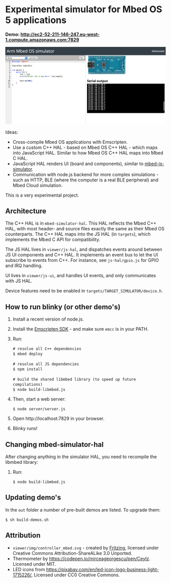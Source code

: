 # Experimental simulator for Mbed OS 5 applications

**Demo: http://ec2-52-211-146-247.eu-west-1.compute.amazonaws.com:7829**

![Screenshot](img/simulator.png)

Ideas:

* Cross-compile Mbed OS applications with Emscripten.
* Use a custom C++ HAL - based on Mbed OS C++ HAL - which maps into JavaScript HAL. Similar to how Mbed OS C++ HAL maps into Mbed C HAL.
* JavaScript HAL renders UI (board and components), similar to [mbed-js-simulator](https://github.com/janjongboom/mbed-js-simulator).
* Communication with node.js backend for more complex simulations - such as HTTP, BLE (where the computer is a real BLE peripheral) and Mbed Cloud simulation.

This is a very experimental project.

## Architecture

The C++ HAL is in `mbed-simulator-hal`. This HAL reflects the Mbed C++ HAL, with most header- and source files exactly the same as their Mbed OS counterparts. The C++ HAL maps into the JS HAL (in `targets`), which implements the Mbed C API for compatibility.

The JS HAL lives in `viewer/js-hal`, and dispatches events around between JS UI components and C++ HAL. It implements an event bus to let the UI subscribe to events from C++. For instance, see `js-hal/gpio.js` for GPIO and IRQ handling.

UI lives in `viewer/js-ui`, and handles UI events, and only communicates with JS HAL.

Device features need to be enabled in `targets/TARGET_SIMULATOR/device.h`.

## How to run blinky (or other demo's)

1. Install a recent version of node.js.
1. Install the [Emscripten SDK](http://kripken.github.io/emscripten-site/docs/getting_started/downloads.html) - and make sure `emcc` is in your PATH.
1. Run:

    ```
    # resolve all C++ dependencies
    $ mbed deploy

    # resolve all JS dependencies
    $ npm install

    # build the shared libmbed library (to speed up future compilations)
    $ node build-libmbed.js
    ```

1. Then, start a web server:

    ```
    $ node server/server.js
    ```

1. Open http://localhost:7829 in your browser.
1. Blinky runs!

## Changing mbed-simulator-hal

After changing anything in the simulator HAL, you need to recompile the libmbed library:

1. Run:

    ```
    $ node build-libmbed.js
    ```

## Updating demo's

In the `out` folder a number of pre-built demos are listed. To upgrade them:

```
$ sh build-demos.sh
```

## Attribution

* `viewer/img/controller_mbed.svg` - created by [Fritzing](https://github.com/fritzing/fritzing-parts), licensed under Creative Commons Attribution-ShareALike 3.0 Unported.
* Thermometer by https://codepen.io/mirceageorgescu/pen/Ceylz. Licensed under MIT.
* LED icons from https://pixabay.com/en/led-icon-logo-business-light-1715226/, Licensed under CC0 Creative Commons.
